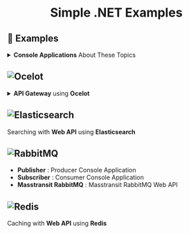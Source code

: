 <div align="center">
 <h1 align="center">Simple .NET Examples</h3>
</div>

## 📖 Examples

<details>
 <summary><b>Console Applications</b> About These Topics</summary>
 <ul>
  <li>Delegate</li>
  <li>Elasticsearch</li>
  <li>Redis</li>
  <li>
   <details margin=0>
    <summary><b>.NET Documents</b></summary>
    <ul>
     <li>Stream and File</li>
     <li>Lamda Expresion</li>
     <li>Static</li>
     <li>Reflection</li>
     <li>Thread</li>
     <li>Semaphore</li>
     <li>Asynchronous with Async Function</li>
     <li>Task</li>
     <li>Parallel</li>
    </ul>
   </details>
  </li>
 </ul>
</details>

## ![Ocelot][ocelot-shield]

<details>
 <summary><b>API Gateway</b> using <b>Ocelot</b></summary>
 <ul>
  <li>Routing</li>
  <li>Authentication</li>
  <li>Rate Limiting</li>
 </ul>
</details>

## ![Elasticsearch][elasticsearch-shield]

Searching with <b>Web API</b> using <b>Elasticsearch</b>

## ![RabbitMQ][rabbitmq-shield]

- **Publisher** : Producer Console Application
- **Subscriber** : Consumer Console Application
- **Masstransit RabbitMQ** : Masstransit RabbitMQ Web API

## ![Redis][redis-shield]

Caching with <b>Web API</b> using <b>Redis</b>

[ocelot-shield]: https://img.shields.io/badge/ocelot-000000?style=for-the-badge&logo=ocelot&logoColor=white
[elasticsearch-shield]: https://img.shields.io/badge/Elastic_Search-005571?style=for-the-badge&logo=elasticsearch&logoColor=white
[rabbitmq-shield]: https://img.shields.io/badge/-rabbitmq-%23FF6600?style=for-the-badge&logo=rabbitmq&logoColor=white
[redis-shield]: https://img.shields.io/badge/redis-DC382D?style=for-the-badge&logo=redis&logoColor=white
